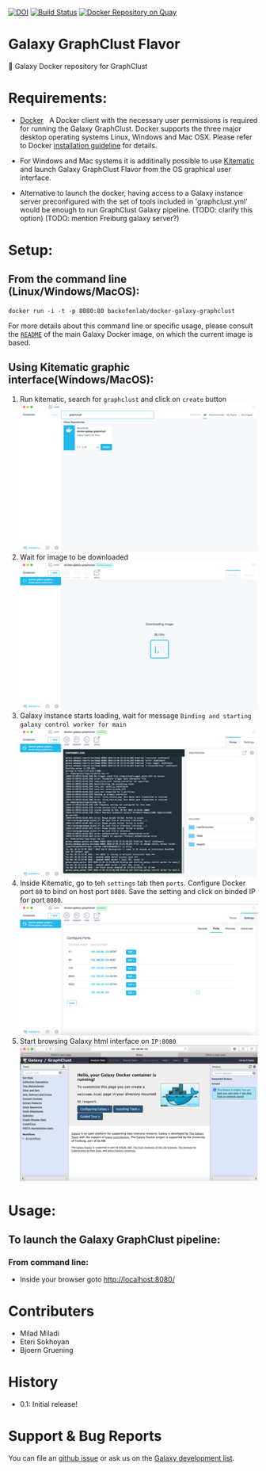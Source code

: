 [![DOI](https://zenodo.org/badge/5466/bgruening/docker-galaxy-stable.svg)](https://zenodo.org/badge/latestdoi/5466/bgruening/docker-galaxy-stable)
[![Build Status](https://travis-ci.org/BackofenLab/docker-galaxy-graphclust.svg?branch=master)](https://travis-ci.org/BackofenLab/docker-galaxy-graphclust)
[![Docker Repository on Quay](https://quay.io/repository/bgruening/galaxy-graphclust/status "Docker Repository on Quay")](https://quay.io/repository/bgruening/galaxy-graphclust)

Galaxy GraphClust Flavor
========================

:whale: Galaxy Docker repository for GraphClust

# Requirements:

 - [Docker](https://docs.docker.com/installation/)
   A Docker client with the necessary user permissions is required for running the Galaxy GraphClust. Docker supports the three major desktop operating systems  Linux, Windows and Mac OSX. Please refer to Docker [installation guideline](https://docs.docker.com/installation/) for details.

- For Windows and Mac systems it is additinally possible to use [Kitematic](https://kitematic.com/) and launch Galaxy GraphClust Flavor from the OS graphical user interface.

- Alternative to launch the docker, having access to a Galaxy instance server preconfigured with the set of tools included in 'graphclust.yml' would be enough to run GraphClust Galaxy pipeline. (TODO: clarify this option) (TODO: mention Freiburg galaxy server?)

# Setup:

## From the command line (Linux/Windows/MacOS):

```
docker run -i -t -p 8080:80 backofenlab/docker-galaxy-graphclust
```

For more details about this command line or specific usage, please consult the
[`README`](https://github.com/bgruening/docker-galaxy-stable/blob/master/README.md) of the main Galaxy Docker image, on which the current image is based.

## Using Kitematic graphic interface(Windows/MacOS):
1. Run kitematic,  search for `graphclust` and click on `create` button
![](./kitematic/kitematic-1.png)
2. Wait for image to be downloaded
![](./kitematic/kitematic-2.png)
3. Galaxy instance starts loading, wait for message `Binding and starting galaxy control worker for main` 
![](./kitematic/kitematic-32.png)
4. Inside Kitematic, go to teh `settings` tab then `ports`. Configure Docker port `80` to bind on host port `8080`. Save the setting and click on binded IP for port `8080`.
![](./kitematic/kitematic-4.png)
5. Start browsing Galaxy html interface on `IP:8080`
![](./kitematic/kitematic-5.png)


# Usage:

## To launch the Galaxy GraphClust pipeline:

### From command line:
* Inside your browser goto [http://localhost:8080/](http://localhost:8080/)



# Contributers

 - Milad Miladi
 - Eteri Sokhoyan
 - Bjoern Gruening


# History

 - 0.1: Initial release!


# Support & Bug Reports

You can file an [github issue](https://github.com/BackofenLab/docker-galaxy-graphclust/issues) or ask us on the [Galaxy development list](http://lists.bx.psu.edu/listinfo/galaxy-dev).

